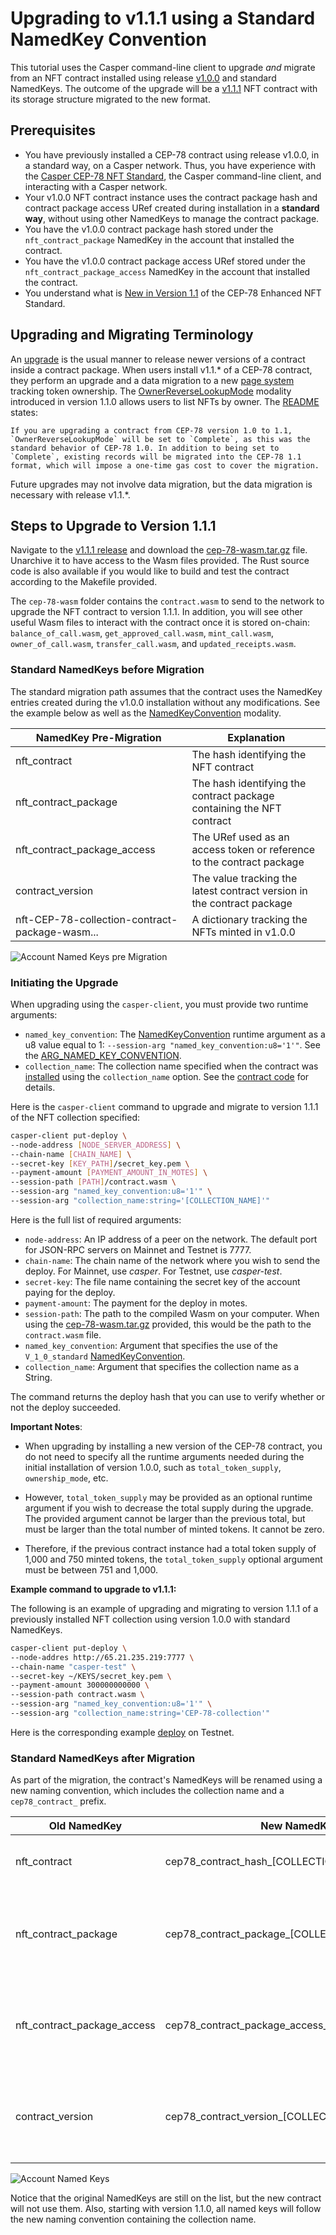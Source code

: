 # Upgrading to v1.1.1 using a Standard NamedKey Convention

This tutorial uses the Casper command-line client to upgrade *and* migrate from an NFT contract installed using release [v1.0.0](https://github.com/casper-ecosystem/cep-78-enhanced-nft/releases/tag/v1.0.0) and standard NamedKeys. The outcome of the upgrade will be a [v1.1.1](https://github.com/casper-ecosystem/cep-78-enhanced-nft/releases/tag/v1.1.1) NFT contract with its storage structure migrated to the new format.

## Prerequisites

- You have previously installed a CEP-78 contract using release v1.0.0, in a standard way, on a Casper network. Thus, you have experience with the [Casper CEP-78 NFT Standard](https://github.com/casper-ecosystem/cep-78-enhanced-nft/), the Casper command-line client, and interacting with a Casper network.
- Your v1.0.0 NFT contract instance uses the contract package hash and contract package access URef created during installation in a **standard way**, without using other NamedKeys to manage the contract package.
- You have the v1.0.0 contract package hash stored under the `nft_contract_package` NamedKey in the account that installed the contract.
- You have the v1.0.0 contract package access URef stored under the `nft_contract_package_access` NamedKey in the account that installed the contract.
- You understand what is [New in Version 1.1](https://github.com/casper-ecosystem/cep-78-enhanced-nft/#new-in-version-11) of the CEP-78 Enhanced NFT Standard.

## Upgrading and Migrating Terminology

An [upgrade](https://docs.casperlabs.io/dapp-dev-guide/writing-contracts/upgrading-contracts/) is the usual manner to release newer versions of a contract inside a contract package. When users install v1.1.* of a CEP-78 contract, they perform an upgrade and a data migration to a new [page system](https://github.com/casper-ecosystem/cep-78-enhanced-nft#the-cep-78-page-system) tracking token ownership. The [OwnerReverseLookupMode](https://github.com/casper-ecosystem/cep-78-enhanced-nft#ownerreverselookupmode) modality introduced in version 1.1.0 allows users to list NFTs by owner. The [README](../README.md) states:

```
If you are upgrading a contract from CEP-78 version 1.0 to 1.1, `OwnerReverseLookupMode` will be set to `Complete`, as this was the standard behavior of CEP-78 1.0. In addition to being set to `Complete`, existing records will be migrated into the CEP-78 1.1 format, which will impose a one-time gas cost to cover the migration.
```

Future upgrades may not involve data migration, but the data migration is necessary with release v1.1.*.

## Steps to Upgrade to Version 1.1.1

Navigate to the [v1.1.1 release](https://github.com/casper-ecosystem/cep-78-enhanced-nft/releases/tag/v1.1.1) and download the [cep-78-wasm.tar.gz](https://github.com/casper-ecosystem/cep-78-enhanced-nft/releases/download/v1.1.1/cep-78-wasm.tar.gz) file. Unarchive it to have access to the Wasm files provided. The Rust source code is also available if you would like to build and test the contract according to the Makefile provided. 

The `cep-78-wasm` folder contains the `contract.wasm` to send to the network to upgrade the NFT contract to version 1.1.1. In addition, you will see other useful Wasm files to interact with the contract once it is stored on-chain: `balance_of_call.wasm`, `get_approved_call.wasm`, `mint_call.wasm`, `owner_of_call.wasm`, `transfer_call.wasm`, and `updated_receipts.wasm`.

### Standard NamedKeys before Migration

The standard migration path assumes that the contract uses the NamedKey entries created during the v1.0.0 installation without any modifications. See the example below as well as the [NamedKeyConvention](https://github.com/casper-ecosystem/cep-78-enhanced-nft#namedkeyconventionmode) modality.

| NamedKey Pre-Migration | Explanation |
|-------------|-------------|
| nft_contract | The hash identifying the NFT contract |
| nft_contract_package | The hash identifying the contract package containing the NFT contract | 
| nft_contract_package_access | The URef used as an access token or reference to the contract package | 
| contract_version | The value tracking the latest contract version in the contract package | 
| nft-CEP-78-collection-contract-package-wasm... | A dictionary tracking the NFTs minted in v1.0.0 |


![Account Named Keys pre Migration](../assets/standard-namedkeys-pre-migration.png)  

### Initiating the Upgrade

When upgrading using the `casper-client`, you must provide two runtime arguments:

- `named_key_convention`: The [NamedKeyConvention](https://github.com/casper-ecosystem/cep-78-enhanced-nft#namedkeyconventionmode) runtime argument as a u8 value equal to 1: `--session-arg "named_key_convention:u8='1'"`. See the [ARG_NAMED_KEY_CONVENTION](https://github.com/casper-ecosystem/cep-78-enhanced-nft/blob/408db77c3b9ca22752c7f877ea99a01dfca03a7b/contract/src/main.rs#L1991).
- `collection_name`: The collection name specified when the contract was [installed](https://github.com/casper-ecosystem/cep-78-enhanced-nft#installing-the-contract) using the `collection_name` option. See the [contract code](https://github.com/casper-ecosystem/cep-78-enhanced-nft/blob/408db77c3b9ca22752c7f877ea99a01dfca03a7b/contract/src/main.rs#L93) for details. 

Here is the `casper-client` command to upgrade and migrate to version 1.1.1 of the NFT collection specified:

```bash
casper-client put-deploy \
--node-address [NODE_SERVER_ADDRESS] \
--chain-name [CHAIN_NAME] \
--secret-key [KEY_PATH]/secret_key.pem \
--payment-amount [PAYMENT_AMOUNT_IN_MOTES] \
--session-path [PATH]/contract.wasm \
--session-arg "named_key_convention:u8='1'" \
--session-arg "collection_name:string='[COLLECTION_NAME]'"
```

Here is the full list of required arguments:
- `node-address`: An IP address of a peer on the network. The default port for JSON-RPC servers on Mainnet and Testnet is 7777.
- `chain-name`: The chain name of the network where you wish to send the deploy. For Mainnet, use *casper*. For Testnet, use *casper-test*.
- `secret-key`: The file name containing the secret key of the account paying for the deploy.
- `payment-amount`: The payment for the deploy in motes.
- `session-path`: The path to the compiled Wasm on your computer. When using the [cep-78-wasm.tar.gz](https://github.com/casper-ecosystem/cep-78-enhanced-nft/releases/download/v1.1.1/cep-78-wasm.tar.gz) provided, this would be the path to the `contract.wasm` file.
- `named_key_convention`: Argument that specifies the use of the `V_1_0_standard` [NamedKeyConvention](../README.md#namedkeyconventionmode).
- `collection_name`: Argument that specifies the collection name as a String.

The command returns the deploy hash that you can use to verify whether or not the deploy succeeded.

**Important Notes**: 

- When upgrading by installing a new version of the CEP-78 contract, you do not need to specify all the runtime arguments needed during the initial installation of version 1.0.0, such as `total_token_supply`, `ownership_mode`, etc.

- However, `total_token_supply` may be provided as an optional runtime argument if you wish to decrease the total supply during the upgrade. The provided argument cannot be larger than the previous total, but must be larger than the total number of minted tokens. It cannot be zero.

- Therefore, if the previous contract instance had a total token supply of 1,000 and 750 minted tokens, the `total_token_supply` optional argument must be between 751 and 1,000.

**Example command to upgrade to v1.1.1:**

The following is an example of upgrading and migrating to version 1.1.1 of a previously installed NFT collection using version 1.0.0 with standard NamedKeys.

```bash
casper-client put-deploy \
--node-addres http://65.21.235.219:7777 \
--chain-name "casper-test" \
--secret-key ~/KEYS/secret_key.pem \
--payment-amount 300000000000 \
--session-path contract.wasm \
--session-arg "named_key_convention:u8='1'" \
--session-arg "collection_name:string='CEP-78-collection'"
```

Here is the corresponding example [deploy](https://testnet.cspr.live/deploy/59a785471600e183718b790fb19b3dec7242fde105928b9f90f01347b3c65f46) on Testnet.

### Standard NamedKeys after Migration

As part of the migration, the contract's NamedKeys will be renamed using a new naming convention, which includes the collection name and a `cep78_contract_` prefix.

| Old NamedKey| New NamedKey | Explanation |
|-------------|--------------|-------------|
| nft_contract | cep78_contract_hash_[COLLECTION_NAME] | The hash identifying the NFT contract |
| nft_contract_package | cep78_contract_package_[COLLECTION_NAME] | The hash identifying the contract package containing the NFT contract | 
| nft_contract_package_access | cep78_contract_package_access_[COLLECTION_NAME] | The URef used as an access token or reference to the contract package | 
| contract_version | cep78_contract_version_[COLLECTION_NAME] | The value tracking the latest contract version in the contract package | 


![Account Named Keys](../assets/standard-namedkeys-post-migration.png)  

Notice that the original NamedKeys are still on the list, but the new contract will not use them. Also, starting with version 1.1.0, all named keys will follow the new naming convention containing the collection name. 



